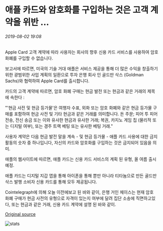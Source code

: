 # 애플 카드와 암호화를 구입하는 것은 고객 계약을 위반 ...

###### 2019-08-02 19:08

Apple Card 고객 계약에 따라 사용자는 회사의 향후 신용 카드 서비스를 사용하여 암호 화폐를 구입할 수 없습니다.

보고서에 따르면, 미국의 기술 거대 애플은 서비스 제공을 통해 더 많은 수익을 창출하기 위한 광범위한 사업 계획의 일환으로 투자 은행 회사 인 골드만 삭스 (Goldman Sachs)와 협력하여 Apple Card를 출시합니다.

카드의 고객 계약에 따르면, 암호 화폐 구매는 현금 발전 또는 현금과 같은 거래의 제목에 속한다 :

"'현금 사전 및 현금 등가물'은 여행자 수표, 외화 또는 암호 화폐와 같은 현금 등가물 구매를 포함하여 현금 사전 및 기타 현금과 같은 거래를 의미합니다. 돈 주문; 피어 투 피어 전송, 전신 송금 또는 이와 유사한 현금과 유사한 거래; 복권, 카지노 게임 칩 (물리적 또는 디지털 여부), 또는 경주 트랙 베팅 또는 유사한 베팅 거래."

사용자 계약은 다음 현금 발전 말을 계속 - 및 현금 등가물 - 애플 카드 사용에 대한 금지 활동의 숫자 중 하나입니다, 자신의 카드와 암호화를 구입하는 것은 금지되어 있음을 의미.

애플의 웹사이트에 따르면, 애플 카드는 신용 카드 서비스의 계획 된 유형, 올 여름 출시 예정.

애플 카드는 디지털 지갑 앱을 통해 아이폰을 통해 뿐만 아니라 티타늄으로 만든 골드만 삭스 발행 소비자 신용 카드를 통해 모두 제공됩니다.

Cointelegraph에 의해 오늘 이전에보고 된 바와 같이, 은행 거인 체이스는 현재 암호 화폐 구매가 현금 사전의 유형으로 자격이 있는지 여부에 달려 집단 소송에 직면하고있다, 또는 현금과 같은 거래, 신용 카드 계약에 설명 된 바와 같이.

[Original source](https://cointelegraph.com/news/buying-crypto-with-the-apple-card-violates-its-customer-agreement)

![stats](https://c.statcounter.com/11760860/0/a89fa40b/1/ "stats")